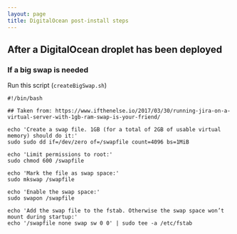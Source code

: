 ```yaml
---
layout: page
title: DigitalOcean post-install steps
---
```


After a DigitalOcean droplet has been deployed
-----------------------

### If a big swap is needed

Run this script (`createBigSwap.sh`)

	#!/bin/bash

	## Taken from: https://www.ifthenelse.io/2017/03/30/running-jira-on-a-virtual-server-with-1gb-ram-swap-is-your-friend/

	echo 'Create a swap file. 1GB (for a total of 2GB of usable virtual memory) should do it:'
	sudo sudo dd if=/dev/zero of=/swapfile count=4096 bs=1MiB

	echo 'Limit permissions to root:'
	sudo chmod 600 /swapfile

	echo 'Mark the file as swap space:'
	sudo mkswap /swapfile

	echo 'Enable the swap space:'
	sudo swapon /swapfile

	echo 'Add the swap file to the fstab. Otherwise the swap space won’t mount during startup:'
	echo '/swapfile none swap sw 0 0' | sudo tee -a /etc/fstab



